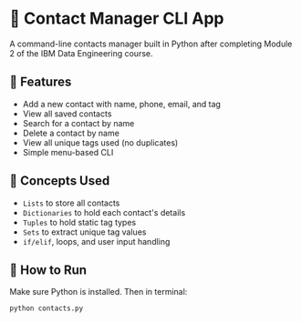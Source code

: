 # 📇 Contact Manager CLI App

A command-line contacts manager built in Python after completing Module 2 of the IBM Data Engineering course.

## 🧰 Features

- Add a new contact with name, phone, email, and tag
- View all saved contacts
- Search for a contact by name
- Delete a contact by name
- View all unique tags used (no duplicates)
- Simple menu-based CLI

## 🧠 Concepts Used

- `Lists` to store all contacts
- `Dictionaries` to hold each contact's details
- `Tuples` to hold static tag types
- `Sets` to extract unique tag values
- `if/elif`, loops, and user input handling

## 🚀 How to Run

Make sure Python is installed. Then in terminal:

```bash
python contacts.py
